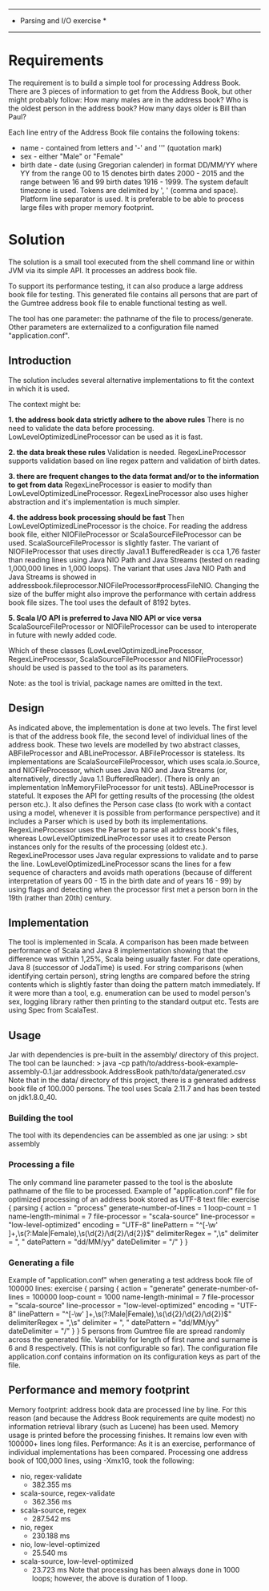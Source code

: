 ****************************
* Parsing and I/O exercise *
****************************
# Requirements
The requirement is to build a simple tool for processing Address Book.
There are 3 pieces of information to get from the Address Book, but other might probably follow:
How many males are in the address book?
Who is the oldest person in the address book?
How many days older is Bill than Paul?

Each line entry of the Address Book file contains the following tokens:
- name - contained from letters and '-' and ''' (quotation mark)
- sex - either "Male" or "Female"
- birth date - date (using Gregorian calender) in format DD/MM/YY where YY from
        the range 00 to 15 denotes birth dates 2000 - 2015
        and the range between 16 and 99 birth dates 1916 - 1999.
        The system default timezone is used.
Tokens are delimited by ', ' (comma and space).
Platform line separator is used.
It is preferable to be able to process large files with proper memory footprint.

# Solution
The solution is a small tool executed from the shell command line or within JVM via its simple API.
It processes an address book file. 

To support its performance testing, it can also produce a large address book file for testing. 
This generated file contains all persons that are part of the Gumtree address book file 
to enable functional testing as well.

The tool has one parameter: the pathname of the file to process/generate.
Other parameters are externalized to a configuration file named "application.conf".

## Introduction
The solution includes several alternative implementations to fit the context in which it is used.

The context might be:

**1. the address book data strictly adhere to the above rules**
There is no need to validate the data before processing. LowLevelOptimizedLineProcessor can be
used as it is fast.

**2. the data break these rules**
Validation is needed. RegexLineProcessor supports validation based on line regex pattern and
validation of birth dates.

**3. there are frequent changes to the data format and/or to the information to get from data**
RegexLineProcessor is easier to modify than LowLevelOptimizedLineProcessor. RegexLineProcessor
also uses higher abstraction and it's implementation is much simpler.

**4. the address book processing should be fast**
Then LowLevelOptimizedLineProcessor is the choice. 
For reading the address book file, either NIOFileProcessor or ScalaSourceFileProcessor 
can be used. ScalaSourceFileProcessor is slightly faster. 
The variant of NIOFileProcessor that uses directly Java1.1 BufferedReader
is cca 1,76 faster than reading lines using Java NIO Path and Java Streams (tested on reading 
1,000,000 lines in 1,000 loops). The variant that uses Java NIO Path and Java Streams
is showed in addressbook.fileprocessor.NIOFileProcessor#processFileNIO.
Changing the size of the buffer might also improve the performance with certain address book 
file sizes. The tool uses the default of 8192 bytes.

**5. Scala I/O API is preferred to Java NIO API or vice versa**
ScalaSourceFileProcessor or NIOFileProcessor can be used to interoperate in future 
with newly added code.

Which of these classes (LowLevelOptimizedLineProcessor, RegexLineProcessor, ScalaSourceFileProcessor
and NIOFileProcessor) should be used is passed to the tool as its parameters.

Note: as the tool is trivial, package names are omitted in the text.

## Design
As indicated above, the implementation is done at two levels. The first level is that of the address book file,
the second level of individual lines of the address book.
These two levels are modelled by two abstract classes, ABFileProcessor and ABLineProcessor. ABFileProcessor is stateless.
Its implementations are ScalaSourceFileProcessor, which uses scala.io.Source, and
NIOFileProcessor, which uses Java NIO and Java Streams (or, alternatively, directly Java 1.1 BufferedReader).
(There is only an implementation InMemoryFileProcessor for unit tests).
ABLineProcessor is stateful. It exposes the API for getting results of the processing (the oldest person etc.).
It also defines the Person case class (to work with a contact using a model, whenever it is possible from
performance perspective) and it includes a Parser which is used by both its implementations.
RegexLineProcessor uses the Parser to parse all address book's files, whereas LowLevelOptimizedLineProcessor
uses it to create Person instances only for the results of the processing (oldest etc.).
RegexLineProcessor uses Java regular expressions to validate and to parse the line.
LowLevelOptimizedLineProcessor scans the lines for a few sequence of characters and avoids
math operations (because of different interpretation of years 00 - 15 in the birth date and of years 16 - 99)
by using flags and detecting when the processor first met a person born in the 19th (rather than 20th) century.

## Implementation
The tool is implemented in Scala. A comparison has been made between performance of Scala
and Java 8 implementation showing that the difference was within 1,25%, Scala being usually faster.
For date operations, Java 8 (successor of JodaTime) is used.
For string comparisons (when identifying certain person), string lengths are compared before the string
contents which is slightly faster than doing the pattern match immediately.
If it were more than a tool, e.g. enumeration can be used to model person's sex, logging library rather then
printing to the standard output etc.
Tests are using Spec from ScalaTest.

## Usage

Jar with dependencies is pre-built in the assembly/ directory of this project.
The tool can be launched:
    > java -cp path/to/address-book-example-assembly-0.1.jar addressbook.AddressBook path/to/data/generated.csv
Note that in the data/ directory of this project, there is a generated address book file of 100.000 persons.
The tool uses Scala 2.11.7 and has been tested on jdk1.8.0_40.
    
### Building the tool
The tool with its dependencies can be assembled as one jar using:
    > sbt assembly

### Processing a file
The only command line parameter passed to the tool is the aboslute pathname of the file to be processed.
Example of "application.conf" file for optimized processing of an address book stored as UTF-8 text file:
exercise {
  parsing {
    action = "process"
    generate-number-of-lines = 1
    loop-count = 1
    name-length-minimal = 7
    file-processor = "scala-source"
    line-processor = "low-level-optimized"
    encoding = "UTF-8"
    linePattern = "^[-\\w' ]+,\\s(?:Male|Female),\\s(\\d{2}/\\d{2}/\\d{2})$"
    delimiterRegex = ",\\s"
    delimiter = ", "
    datePattern = "dd/MM/yy"
    dateDelimiter = "/"
  }
}
### Generating a file
Example of "application.conf" when generating a test address book file of 100000 lines:
exercise {
  parsing {
    action = "generate"
    generate-number-of-lines = 100000
    loop-count = 1000
    name-length-minimal = 7
    file-processor = "scala-source"
    line-processor = "low-level-optimized"
    encoding = "UTF-8"
    linePattern = "^[-\\w' ]+,\\s(?:Male|Female),\\s(\\d{2}/\\d{2}/\\d{2})$"
    delimiterRegex = ",\\s"
    delimiter = ", "
    datePattern = "dd/MM/yy"
    dateDelimiter = "/"
  }
}
5 persons from Gumtree file are spread randomly across the generated file.
Variability for length of first name and surname is 6 and 8 respectively. (This is not configurable so far).
The configuration file application.conf contains information on its configuration keys as part of the file.

## Performance and memory footprint
Memory footprint: address book data are processed line by line. For this reason (and because the Address
Book requirements are quite modest) no information retrieval library (such as Lucene) has been used.
Memory usage is printed before the processing finishes. It remains low even with 100000+ lines long files.
Performance: As it is an exercise, performance of individual implementations has been compared. Processing
one address book of 100,000 lines, using -Xmx1G, took the following:
- nio, regex-validate
    - 382.355 ms
- scala-source, regex-validate
    - 362.356 ms
- scala-source, regex
    - 287.542 ms
- nio, regex
    - 230.188 ms
- nio, low-level-optimized
    -  25.540 ms
- scala-source, low-level-optimized
    -  23.723 ms
Note that processing has been always done in 1000 loops; however, the above is duration of 1 loop.
